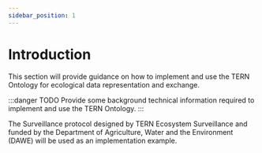 ```yaml
---
sidebar_position: 1
---
```


# Introduction

This section will provide guidance on how to implement and use the TERN Ontology for ecological data representation and exchange. 

:::danger TODO
Provide some background technical information required to implement and use the TERN Ontology.
:::

The Surveillance protocol designed by TERN Ecosystem Surveillance and funded by the Department of Agriculture, Water and the Environment (DAWE) will be used as an implementation example. 

